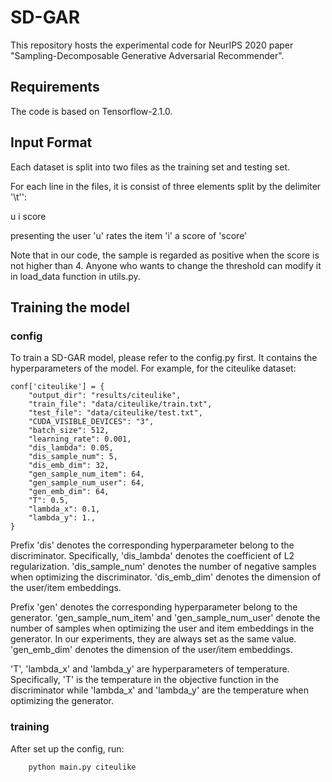 # SD-GAR
This repository hosts the experimental code for NeurIPS 2020 paper "Sampling-Decomposable Generative Adversarial Recommender".

## Requirements

The code is based on Tensorflow-2.1.0.

## Input Format

Each dataset is split into two files as the training set and testing set.

For each line in the files, it is consist of three elements split by the delimiter '\t'':

u   i   score

presenting the user 'u' rates the item 'i' a score of 'score'

Note that in our code, the sample is regarded as positive when the score is not higher than 4. 
Anyone who wants to change the threshold can modify it in load_data function in utils.py.

## Training the model

### config
To train a SD-GAR model, please refer to the config.py first. It contains the hyperparameters of the model. 
For example, for the citeulike dataset:
```
conf['citeulike'] = {
    "output_dir": "results/citeulike",
    "train_file": "data/citeulike/train.txt",
    "test_file": "data/citeulike/test.txt",
    "CUDA_VISIBLE_DEVICES": "3",
    "batch_size": 512,
    "learning_rate": 0.001,
    "dis_lambda": 0.05,
    "dis_sample_num": 5,
    "dis_emb_dim": 32,
    "gen_sample_num_item": 64,
    "gen_sample_num_user": 64,
    "gen_emb_dim": 64,
    "T": 0.5,
    "lambda_x": 0.1,
    "lambda_y": 1.,
}
```

Prefix 'dis' denotes the corresponding hyperparameter belong to the discriminator. 
Specifically, 'dis_lambda' denotes the coefficient of L2 regularization.
'dis_sample_num' denotes the number of negative samples when optimizing the discriminator. 
'dis_emb_dim' denotes the dimension of the user/item embeddings.

Prefix 'gen' denotes the corresponding  hyperparameter belong to the generator.
'gen_sample_num_item' and 'gen_sample_num_user' denote the number of samples when optimizing the user and item embeddings in the generator.
In our experiments, they are always set as the same value.
'gen_emb_dim' denotes the dimension of the user/item embeddings.

'T', 'lambda_x' and 'lambda_y' are hyperparameters of temperature. Specifically, 'T' is the temperature in the objective function in the discriminator 
while 'lambda_x' and 'lambda_y' are the temperature when optimizing the generator.

### training
After set up the config, run:
```angular2
    python main.py citeulike
```
